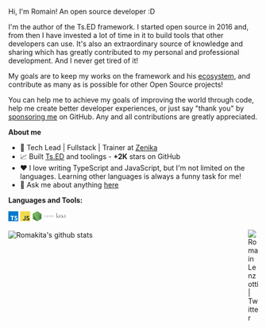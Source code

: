 Hi, I'm Romain! An open source developer :D

I'm the author of the Ts.ED framework. I started open source in 2016 and, from then I have invested a lot of time in it to build tools that other developers can use. It's also an extraordinary source of knowledge and sharing which has greatly contributed to my personal and professional development.
And I never get tired of it!

My goals are to keep my works on the framework and his [ecosystem](https://tsed.io/warehouse/), and contribute as many as is possible for other Open Source projects!

You can help me to achieve my goals of improving the world through code, help me create better developer experiences, or just say "thank you" by [sponsoring me](https://github.com/sponsors/Romakita) on GitHub. Any and all contributions are greatly appreciated.

**About me**

- 💼 Tech Lead | Fullstack | Trainer at [Zenika](http://zenika.com/)
- 📈 Built [Ts.ED](https://tsed.io) and toolings - **+2K** stars on GitHub
- ❤️ I love writing TypeScript and JavaScript, but I'm not limited on the languages. Learning other languages is always a funny task for me!
- 💬 Ask me about anything [here](https://github.com/romakita/romakita/issues)

**Languages and Tools:**  

<code><img height="20" src="https://raw.githubusercontent.com/github/explore/80688e429a7d4ef2fca1e82350fe8e3517d3494d/topics/typescript/typescript.png"></code>
<code><img height="20" src="https://raw.githubusercontent.com/github/explore/80688e429a7d4ef2fca1e82350fe8e3517d3494d/topics/javascript/javascript.png"></code>
<code><img height="20" src="https://raw.githubusercontent.com/github/explore/80688e429a7d4ef2fca1e82350fe8e3517d3494d/topics/nodejs/nodejs.png"></code> 
<code><img height="20" src="https://raw.githubusercontent.com/github/explore/80688e429a7d4ef2fca1e82350fe8e3517d3494d/topics/express/express.png"></code> 
<code><img height="20" src="https://raw.githubusercontent.com/github/explore/80688e429a7d4ef2fca1e82350fe8e3517d3494d/topics/koa/koa.png"></code> 

<img align="center" src="https://github-readme-stats.vercel.app/api?username=Romakita&show_icons=true&include_all_commits=true&theme=buefy&hide_border=true" alt="Romakita's github stats" />

<a href="https://twitter.com/Romakita">
  <img align="right" alt="Romain Lenzotti | Twitter" width="21px" src="https://raw.githubusercontent.com/anuraghazra/anuraghazra/master/assets/twitter.svg" />
</a>
